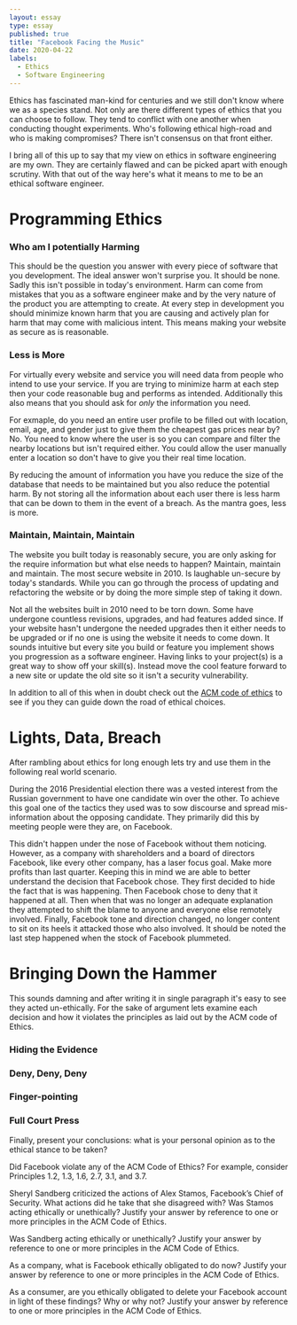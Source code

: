 ```yaml
---
layout: essay
type: essay
published: true
title: "Facebook Facing the Music"
date: 2020-04-22
labels:
  - Ethics
  - Software Engineering
---
```


Ethics has fascinated man-kind for centuries and we still don't know where we as a species stand. Not only are there different types of ethics that you can choose to follow. They tend to conflict with one another when conducting thought experiments. Who's following ethical high-road and who is making compromises? There isn't consensus on that front either.

I bring all of this up to say that my view on ethics in software engineering are my own. They are certainly flawed and can be picked apart with enough scrutiny. With that out of the way here's what it means to me to be an ethical software engineer.

# Programming Ethics

### Who am I potentially Harming

This should be the question you answer with every piece of software that you development. The ideal answer won't surprise you. It should be none. Sadly this isn't possible in today's environment. Harm can come from mistakes that you as a software engineer make and by the very nature of the product you are attempting to create. At every step in development you should minimize known harm that you are causing and actively plan for harm that may come with malicious intent. This means making your website as secure as is reasonable.

### Less is More

For virtually every website and service you will need data from people who intend to use your service. If you are trying to minimize harm at each step then your code reasonable bug and performs as intended. Additionally this also means that you should ask for <i>only</i> the information you need. 

For exmaple, do you need an entire user profile to be filled out with location, email, age, and gender just to give them the cheapest gas prices near by? No. You need to know where the user is so you can compare and filter the nearby locations but isn't required either. You could allow the user manually enter a location so don't have to give you their real time location. 

By reducing the amount of information you have you reduce the size of the database that needs to be maintained but you also reduce the potential harm. By not storing all the information about each user there is less harm that can be down to them in the event of a breach. As the mantra goes, less is more.

### Maintain, Maintain, Maintain

The website you built today is reasonably secure, you are only asking for the require information but what else needs to happen? Maintain, maintain and maintain. The most secure website in 2010. Is laughable un-secure by today's standards. While you can go through the process of updating and refactoring the website or by doing the more simple step of taking it down.

Not all the websites built in 2010 need to be torn down. Some have undergone countless revisions, upgrades, and had features added since. If your website hasn't undergone the needed upgrades then it either needs to be upgraded or if no one is using the website it needs to come down. It sounds intuitive but every site you build or feature you implement shows you progression as a software engineer. Having links to your project(s) is a great way to show off your skill(s). Instead move the cool feature forward to a new site or update the old site so it isn't a security vulnerability.


In addition to all of this when in doubt check out the <a href = "https://www.acm.org/code-of-ethics">ACM code of ethics</a> to see if you they can guide down the road of ethical choices.

# Lights, Data, Breach

After rambling about ethics for long enough lets try and use them in the following real world scenario.

During the 2016 Presidential election there was a vested interest from the Russian government to have one candidate win over the other. To achieve this goal one of the tactics they used was to sow discourse and spread mis-information about the opposing candidate. They primarily did this by meeting people were they are, on Facebook. 

This didn't happen under the nose of Facebook without them noticing. However, as a company with shareholders and a board of directors Facebook, like every other company, has a laser focus goal. Make more profits than last quarter. Keeping this in mind we are able to better understand the decision that Facebook chose. They first decided to hide the fact that is was happening. Then Facebook chose to deny that it happened at all. Then when that was no longer an adequate explanation they attempted to shift the blame to anyone and everyone else remotely involved. Finally, Facebook tone and direction changed, no longer content to sit on its heels it attacked those who also involved. It should be noted the last step happened when the stock of Facebook plummeted.

# Bringing Down the Hammer

This sounds damning and after writing it in single paragraph it's easy to see they acted un-ethically. For the sake of argument lets examine each decision and how it violates the principles as laid out by the ACM code of Ethics.

### Hiding the Evidence

### Deny, Deny, Deny

### Finger-pointing

### Full Court Press




Finally, present your conclusions: what is your personal opinion as to the ethical stance to be taken?

Did Facebook violate any of the ACM Code of Ethics? For example, consider Principles 1.2, 1.3, 1.6, 2.7, 3.1, and 3.7.

Sheryl Sandberg criticized the actions of Alex Stamos, Facebook’s Chief of Security. What actions did he take that she disagreed with? Was Stamos acting ethically or unethically? Justify your answer by reference to one or more principles in the ACM Code of Ethics.

Was Sandberg acting ethically or unethically? Justify your answer by reference to one or more principles in the ACM Code of Ethics.

As a company, what is Facebook ethically obligated to do now? Justify your answer by reference to one or more principles in the ACM Code of Ethics.

As a consumer, are you ethically obligated to delete your Facebook account in light of these findings? Why or why not? Justify your answer by reference to one or more principles in the ACM Code of Ethics.








